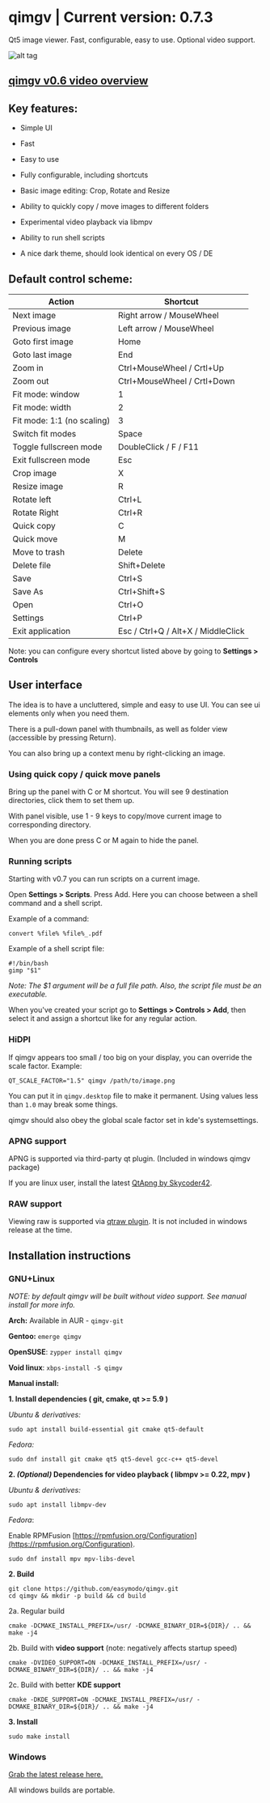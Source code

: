 qimgv | Current version: 0.7.3
=====
Qt5 image viewer. Fast, configurable, easy to use. Optional video support.

![alt tag](https://i.imgur.com/fdHKWtf.png)

## [qimgv v0.6 video overview](https://www.youtube.com/watch?v=AODRGCRPCpw)

## Key features:

- Simple UI

- Fast

- Easy to use

- Fully configurable, including shortcuts

- Basic image editing: Crop, Rotate and Resize

- Ability to quickly copy / move images to different folders

- Experimental video playback via libmpv

- Ability to run shell scripts

- A nice dark theme, should look identical on every OS / DE

## Default control scheme:

| Action  | Shortcut |
| ------------- | ------------- |
| Next image  | Right arrow / MouseWheel |
| Previous image  | Left arrow / MouseWheel |
| Goto first image  | Home |
| Goto last image  | End |
| Zoom in  | Ctrl+MouseWheel / Crtl+Up |
| Zoom out  | Ctrl+MouseWheel / Crtl+Down |
| Fit mode: window | 1 |
| Fit mode: width | 2 |
| Fit mode: 1:1 (no scaling) | 3 |
| Switch fit modes  | Space |
| Toggle fullscreen mode  | DoubleClick / F / F11 |
| Exit fullscreen mode | Esc |
| Crop image  | X |
| Resize image  | R |
| Rotate left  | Ctrl+L |
| Rotate Right  | Ctrl+R |
| Quick copy  | C |
| Quick move  | M |
| Move to trash | Delete |
| Delete file  | Shift+Delete |
| Save  | Ctrl+S |
| Save As  | Ctrl+Shift+S |
| Open | Ctrl+O |
| Settings  | Ctrl+P |
| Exit application | Esc / Ctrl+Q / Alt+X / MiddleClick |

Note: you can configure every shortcut listed above by going to __Settings > Controls__

## User interface

The idea is to have a uncluttered, simple and easy to use UI. You can see ui elements only when you need them.

There is a pull-down panel with thumbnails, as well as folder view (accessible by pressing Return).

You can also bring up a context menu by right-clicking an image.

### Using quick copy / quick move panels

Bring up the panel with C or M shortcut. You will see 9 destination directories, click them to set them up.

With panel visible, use 1 - 9 keys to copy/move current image to corresponding directory.

When you are done press C or M again to hide the panel.

### Running scripts

Starting with v0.7 you can run scripts on a current image.

Open __Settings > Scripts__. Press Add. Here you can choose between a shell command and a shell script. 

Example of a command: 

`convert %file% %file%_.pdf`

Example of a shell script file: 
```
#!/bin/bash
gimp "$1"
```
_Note: The $1 argument will be a full file path. Also, the script file must be an executable._

When you've created your script go to __Settings > Controls > Add__, then select it and assign a shortcut like for any regular action.

### HiDPI

If qimgv appears too small / too big on your display, you can override the scale factor. Example:
```
QT_SCALE_FACTOR="1.5" qimgv /path/to/image.png
```
You can put it in `qimgv.desktop` file to make it permanent. Using values less than `1.0` may break some things.

qimgv should also obey the global scale factor set in kde's systemsettings.

### APNG support

APNG is supported via third-party qt plugin. (Included in windows qimgv package)
 
If you are linux user, install the latest [QtApng by Skycoder42](https://github.com/Skycoder42/QtApng).

### RAW support

Viewing raw is supported via [qtraw plugin](https://github.com/mardy/qtraw). It is not included in windows release at the time.

## Installation instructions

### GNU+Linux

_NOTE: by default qimgv will be built without video support. See manual install for more info._

__Arch:__ Available in AUR - `qimgv-git`
  
__Gentoo:__ `emerge qimgv`

__OpenSUSE__: `zypper install qimgv`

__Void linux__: `xbps-install -S qimgv`
  
__Manual install:__
 
__1. Install dependencies ( git, cmake, qt >= 5.9 )__
  
_Ubuntu & derivatives:_
     
```
sudo apt install build-essential git cmake qt5-default
```
     
_Fedora:_

```
sudo dnf install git cmake qt5 qt5-devel gcc-c++ qt5-devel
```
	
__2. _(Optional)_ Dependencies for video playback ( libmpv >= 0.22, mpv )__
  	
_Ubuntu & derivatives:_
     
```
sudo apt install libmpv-dev
```
     
_Fedora_:
     
Enable RPMFusion [https://rpmfusion.org/Configuration](https://rpmfusion.org/Configuration).
	
```
sudo dnf install mpv mpv-libs-devel
```
		
__2. Build__
```
git clone https://github.com/easymodo/qimgv.git
cd qimgv && mkdir -p build && cd build
```

2a. Regular build

```
cmake -DCMAKE_INSTALL_PREFIX=/usr/ -DCMAKE_BINARY_DIR=${DIR}/ .. && make -j4
```

2b. Build with __video support__ (note: negatively affects startup speed)

```
cmake -DVIDEO_SUPPORT=ON -DCMAKE_INSTALL_PREFIX=/usr/ -DCMAKE_BINARY_DIR=${DIR}/ .. && make -j4
```

2c. Build with better __KDE support__

```
cmake -DKDE_SUPPORT=ON -DCMAKE_INSTALL_PREFIX=/usr/ -DCMAKE_BINARY_DIR=${DIR}/ .. && make -j4
```

__3. Install__

```
sudo make install
```

### Windows

  [Grab the latest release here.](https://github.com/easymodo/qimgv/releases)
  
  All windows builds are portable.
  
